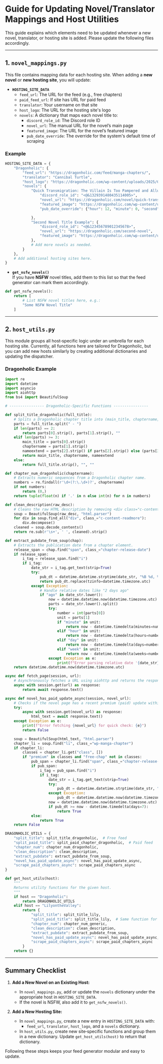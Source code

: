 # Guide for Updating Novel/Translator Mappings and Host Utilities

This guide explains which elements need to be updated whenever a new novel, translator, or hosting site is added. Please update the following files accordingly.

---

## 1. `novel_mappings.py`

This file contains mapping data for each hosting site. When adding a **new novel** or **new hosting site**, you will update:

- **`HOSTING_SITE_DATA`**  
  - `feed_url`: The URL for the feed (e.g., free chapters)
  - `paid_feed_url`: If site has URL for paid feed
  - `translator`: Your username on that site  
  - `host_logo`: The URL for the hosting site's logo  
  - `novels`: A dictionary that maps each novel title to:
    - `discord_role_id`: The Discord role ID  
    - `novel_url`: The manual URL for the novel’s main page  
    - `featured_image`: The URL for the novel’s featured image
    - `pub_date_override`: The override for the system's default time of scraping

### Example

```python
HOSTING_SITE_DATA = {
    "Dragonholic": {
        "feed_url": "https://dragonholic.com/feed/manga-chapters/",
        "translator": "Cannibal Turtle",
        "host_logo": "https://dragonholic.com/wp-content/uploads/2025/01/Web-Logo-White.png",
        "novels": {
            "Quick Transmigration: The Villain Is Too Pampered and Alluring": {
                "discord_role_id": "<@&1329391480435114005>",
                "novel_url": "https://dragonholic.com/novel/quick-transmigration-the-villain-is-too-pampered-and-alluring/",
                "featured_image": "https://dragonholic.com/wp-content/uploads/2024/08/177838.jpg",
                "pub_date_override": {"hour": 12, "minute": 0, "second": 0}

            },
            "Second Novel Title Example": {
                "discord_role_id": "<@&123456789012345678>",
                "novel_url": "https://dragonholic.com/second-novel",
                "featured_image": "https://dragonholic.com/wp-content/uploads/2024/08/second-novel.jpg"
            },
            # Add more novels as needed.
        }
    },
    # Add additional hosting sites here.
}
```

- **`get_nsfw_novels()`**  
  If you have **NSFW** novel titles, add them to this list so that the feed generator can mark them accordingly.

```python
def get_nsfw_novels():
    return [
        # List NSFW novel titles here, e.g.:
        "Some NSFW Novel Title"
    ]
```

---

## 2. `host_utils.py`

This module groups all host‑specific logic under an umbrella for each hosting site. Currently, all functions here are tailored for Dragonholic, but you can add new hosts similarly by creating additional dictionaries and updating the dispatcher.

### Dragonholic Example

```python
import re
import datetime
import asyncio
import aiohttp
from bs4 import BeautifulSoup

# ---------------- Dragonholic-Specific Functions ----------------

def split_title_dragonholic(full_title):
    # Splits a Dragonholic chapter title into (main_title, chaptername, nameextend)
    parts = full_title.split(" - ")
    if len(parts) == 2:
        return parts[0].strip(), parts[1].strip(), ""
    elif len(parts) >= 3:
        main_title = parts[0].strip()
        chaptername = parts[1].strip()
        nameextend = parts[2].strip() if parts[2].strip() else (parts[3].strip() if len(parts) > 3 else "")
        return main_title, chaptername, nameextend
    else:
        return full_title.strip(), "", ""

def chapter_num_dragonholic(chaptername):
    # Extracts numeric sequences from a Dragonholic chapter name.
    numbers = re.findall(r'\d+(?:\.\d+)?', chaptername)
    if not numbers:
        return (0,)
    return tuple(float(n) if '.' in n else int(n) for n in numbers)

def clean_description(raw_desc):
    # Cleans the raw HTML description by removing <div class="c-content-readmore">, etc.
    soup = BeautifulSoup(raw_desc, "html.parser")
    for div in soup.find_all("div", class_="c-content-readmore"):
        div.decompose()
    cleaned = soup.decode_contents()
    return re.sub(r'\s+', ' ', cleaned).strip()

def extract_pubdate_from_soup(chap):
    # Extracts the publication date from a chapter element.
    release_span = chap.find("span", class_="chapter-release-date")
    if release_span:
        i_tag = release_span.find("i")
        if i_tag:
            date_str = i_tag.get_text(strip=True)
            try:
                pub_dt = datetime.datetime.strptime(date_str, "%B %d, %Y")
                return pub_dt.replace(tzinfo=datetime.timezone.utc)
            except Exception:
                # Handle relative dates like "2 days ago"
                if "ago" in date_str.lower():
                    now = datetime.datetime.now(datetime.timezone.utc)
                    parts = date_str.lower().split()
                    try:
                        number = int(parts[0])
                        unit = parts[1]
                        if "minute" in unit:
                            return now - datetime.timedelta(minutes=number)
                        elif "hour" in unit:
                            return now - datetime.timedelta(hours=number)
                        elif "day" in unit:
                            return now - datetime.timedelta(days=number)
                        elif "week" in unit:
                            return now - datetime.timedelta(weeks=number)
                    except Exception as e:
                        print(f"Error parsing relative date '{date_str}': {e}")
    return datetime.datetime.now(datetime.timezone.utc)

async def fetch_page(session, url):
    # Asynchronously fetches a URL using aiohttp and returns the response text.
    async with session.get(url) as response:
        return await response.text()

async def novel_has_paid_update_async(session, novel_url):
    # Checks if the novel page has a recent premium (paid) update within the last 7 days.
    try:
        async with session.get(novel_url) as response:
            html_text = await response.text()
    except Exception as e:
        print(f"Error fetching {novel_url} for quick check: {e}")
        return False

    soup = BeautifulSoup(html_text, "html.parser")
    chapter_li = soup.find("li", class_="wp-manga-chapter")
    if chapter_li:
        classes = chapter_li.get("class", [])
        if "premium" in classes and "free-chap" not in classes:
            pub_span = chapter_li.find("span", class_="chapter-release-date")
            if pub_span:
                i_tag = pub_span.find("i")
                if i_tag:
                    date_str = i_tag.get_text(strip=True)
                    try:
                        pub_dt = datetime.datetime.strptime(date_str, "%B %d, %Y").replace(tzinfo=datetime.timezone.utc)
                    except Exception:
                        pub_dt = datetime.datetime.now(datetime.timezone.utc)
                    now = datetime.datetime.now(datetime.timezone.utc)
                    if pub_dt >= now - datetime.timedelta(days=7):
                        return True
            else:
                return True
    return False

DRAGONHOLIC_UTILS = {
    "split_title": split_title_dragonholic,  # Free feed
    "split_paid_title": split_paid_chapter_dragonholic,  # Paid feed
    "chapter_num": chapter_num_dragonholic,
    "clean_description": clean_description,
    "extract_pubdate": extract_pubdate_from_soup,
    "novel_has_paid_update_async": novel_has_paid_update_async,
    "scrape_paid_chapters_async": scrape_paid_chapters_async
}

def get_host_utils(host):
    """
    Returns utility functions for the given host.
    """
    if host == "Dragonholic":
        return DRAGONHOLIC_UTILS
    elif host == "LilyontheValley":
        return {
            "split_title": split_title_lily,
            "split_paid_title": split_title_lily,  # Same function for now
            "chapter_num": chapter_num_generic,
            "clean_description": clean_description,
            "extract_pubdate": extract_pubdate_from_soup,
            "novel_has_paid_update_async": novel_has_paid_update_async,
            "scrape_paid_chapters_async": scrape_paid_chapters_async
        }
    return {}
```

---

## Summary Checklist

1. **Add a New Novel on an Existing Host:**
   - In `novel_mappings.py`, add or update the `novels` dictionary under the appropriate host in `HOSTING_SITE_DATA`.
   - If the novel is NSFW, also add it to `get_nsfw_novels()`.

2. **Add a New Hosting Site:**
   - In `novel_mappings.py`, create a new entry in `HOSTING_SITE_DATA` with:
     - `feed_url`, `translator`, `host_logo`, and a `novels` dictionary.
   - In `host_utils.py`, create new site‑specific functions and group them in a new dictionary. Update `get_host_utils(host)` to return that dictionary.

Following these steps keeps your feed generator modular and easy to update.
